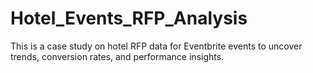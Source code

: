 # Hotel_Events_RFP_Analysis
This is a case study on hotel RFP data for Eventbrite events to uncover trends, conversion rates, and performance insights.
